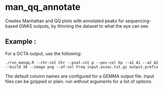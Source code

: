 # man_qq_annotate
Creates Manhattan and QQ plots with annotated peaks for sequencing-based GWAS outputs, by thinning the dataset to what the eye can see.

## Example :
For a GCTA output, use the following:
```
./run_manqq.R --chr-col Chr --pval-col p --pos-col bp --a1 A1 --a2 A2 --build 38 --image png --af-col Freq input.assoc.txt.gz output.prefix
```

The default column names are configured for a GEMMA output file. Input files can be gzipped or plain. run without arguments for a list of options.
